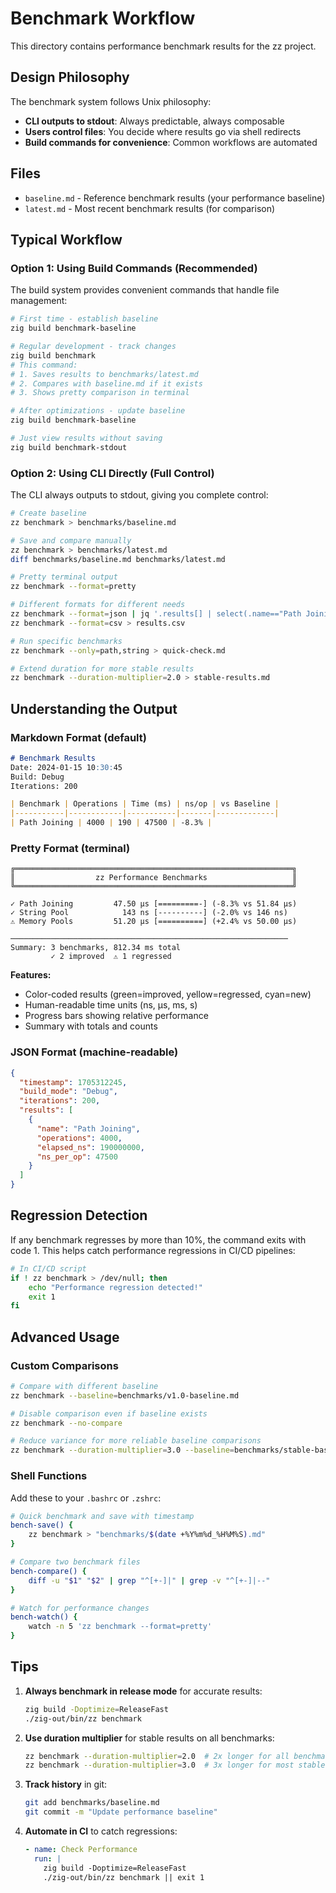 # Benchmark Workflow

This directory contains performance benchmark results for the zz project.

## Design Philosophy

The benchmark system follows Unix philosophy:
- **CLI outputs to stdout**: Always predictable, always composable
- **Users control files**: You decide where results go via shell redirects
- **Build commands for convenience**: Common workflows are automated

## Files

- `baseline.md` - Reference benchmark results (your performance baseline)
- `latest.md` - Most recent benchmark results (for comparison)

## Typical Workflow

### Option 1: Using Build Commands (Recommended)

The build system provides convenient commands that handle file management:

```bash
# First time - establish baseline
zig build benchmark-baseline

# Regular development - track changes
zig build benchmark
# This command:
# 1. Saves results to benchmarks/latest.md
# 2. Compares with baseline.md if it exists
# 3. Shows pretty comparison in terminal

# After optimizations - update baseline
zig build benchmark-baseline

# Just view results without saving
zig build benchmark-stdout
```

### Option 2: Using CLI Directly (Full Control)

The CLI always outputs to stdout, giving you complete control:

```bash
# Create baseline
zz benchmark > benchmarks/baseline.md

# Save and compare manually
zz benchmark > benchmarks/latest.md
diff benchmarks/baseline.md benchmarks/latest.md

# Pretty terminal output
zz benchmark --format=pretty

# Different formats for different needs
zz benchmark --format=json | jq '.results[] | select(.name=="Path Joining")'
zz benchmark --format=csv > results.csv

# Run specific benchmarks
zz benchmark --only=path,string > quick-check.md

# Extend duration for more stable results
zz benchmark --duration-multiplier=2.0 > stable-results.md
```

## Understanding the Output

### Markdown Format (default)
```markdown
# Benchmark Results
Date: 2024-01-15 10:30:45
Build: Debug
Iterations: 200

| Benchmark | Operations | Time (ms) | ns/op | vs Baseline |
|-----------|------------|-----------|-------|-------------|
| Path Joining | 4000 | 190 | 47500 | -8.3% |
```

### Pretty Format (terminal)
```
╔══════════════════════════════════════════════════════════════╗
║                  zz Performance Benchmarks                   ║
╚══════════════════════════════════════════════════════════════╝

✓ Path Joining         47.50 μs [=========-] (-8.3% vs 51.84 μs)
✓ String Pool            143 ns [----------] (-2.0% vs 146 ns)
⚠ Memory Pools         51.20 μs [==========] (+2.4% vs 50.00 μs)

──────────────────────────────────────────────────────────────
Summary: 3 benchmarks, 812.34 ms total
         ✓ 2 improved  ⚠ 1 regressed
```

**Features:**
- Color-coded results (green=improved, yellow=regressed, cyan=new)
- Human-readable time units (ns, μs, ms, s)
- Progress bars showing relative performance
- Summary with totals and counts

### JSON Format (machine-readable)
```json
{
  "timestamp": 1705312245,
  "build_mode": "Debug",
  "iterations": 200,
  "results": [
    {
      "name": "Path Joining",
      "operations": 4000,
      "elapsed_ns": 190000000,
      "ns_per_op": 47500
    }
  ]
}
```

## Regression Detection

If any benchmark regresses by more than 10%, the command exits with code 1.
This helps catch performance regressions in CI/CD pipelines:

```bash
# In CI/CD script
if ! zz benchmark > /dev/null; then
    echo "Performance regression detected!"
    exit 1
fi
```

## Advanced Usage

### Custom Comparisons
```bash
# Compare with different baseline
zz benchmark --baseline=benchmarks/v1.0-baseline.md

# Disable comparison even if baseline exists
zz benchmark --no-compare

# Reduce variance for more reliable baseline comparisons
zz benchmark --duration-multiplier=3.0 --baseline=benchmarks/stable-baseline.md
```

### Shell Functions
Add these to your `.bashrc` or `.zshrc`:

```bash
# Quick benchmark and save with timestamp
bench-save() {
    zz benchmark > "benchmarks/$(date +%Y%m%d_%H%M%S).md"
}

# Compare two benchmark files
bench-compare() {
    diff -u "$1" "$2" | grep "^[+-]|" | grep -v "^[+-]|--"
}

# Watch for performance changes
bench-watch() {
    watch -n 5 'zz benchmark --format=pretty'
}
```

## Tips

1. **Always benchmark in release mode** for accurate results:
   ```bash
   zig build -Doptimize=ReleaseFast
   ./zig-out/bin/zz benchmark
   ```

2. **Use duration multiplier** for stable results on all benchmarks:
   ```bash
   zz benchmark --duration-multiplier=2.0  # 2x longer for all benchmarks
   zz benchmark --duration-multiplier=3.0  # 3x longer for most stable results
   ```

3. **Track history** in git:
   ```bash
   git add benchmarks/baseline.md
   git commit -m "Update performance baseline"
   ```

4. **Automate in CI** to catch regressions:
   ```yaml
   - name: Check Performance
     run: |
       zig build -Doptimize=ReleaseFast
       ./zig-out/bin/zz benchmark || exit 1
   ```